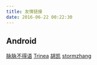 ```yaml
---
title: 友情链接
date: 2016-06-22 00:22:30
---
```


## Android

[脉脉不得语](http://www.androidweekly.cn/tag/androiddevweekly/)
[Trinea](http://www.trinea.cn/)
[胡凯](http://hukai.me/)
[stormzhang](http://stormzhang.com/)




